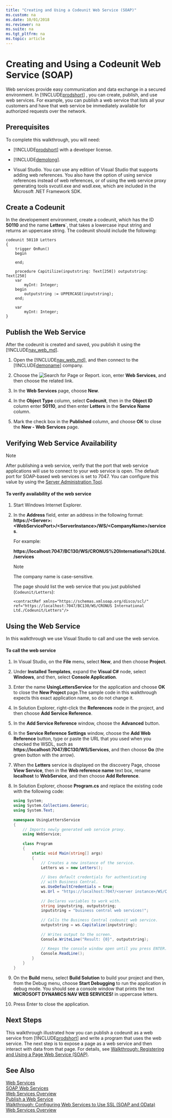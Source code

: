 ```yaml
---
title: "Creating and Using a Codeunit Web Service (SOAP)"
ms.custom: na
ms.date: 10/01/2018
ms.reviewer: na
ms.suite: na
ms.tgt_pltfrm: na
ms.topic: article
---
```

# Creating and Using a Codeunit Web Service (SOAP)

Web services provide easy communication and data exchange in a secured environment. In [!INCLUDE[prodshort](../developer/includes/prodshort.md)] , you can create, publish, and use web services. For example, you can publish a web service that lists all your customers and have that web service be immediately available for authorized requests over the network.  
  
## Prerequisites  
 To complete this walkthrough, you will need:  
  
-   [!INCLUDE[prodshort](../developer/includes/prodshort.md)] with a developer license.  
  
-   [!INCLUDE[demolong](../developer/includes/demolong_md.md)].  
  
-   Visual Studio. You can use any edition of Visual Studio that supports adding web references. You also have the option of using service references instead of web references, or of using the web service proxy generating tools svcutil.exe and wsdl.exe, which are included in the Microsoft .NET Framework SDK.  
  
## Create a Codeunit  
 In the developement environment, create a codeunit, which has the ID **50110** and the name **Letters**`, that takes a lowercase input string and returns an uppercase string. The codeunit should include the following:

```
codeunit 50110 Letters
{
    trigger OnRun()
    begin

    end;

    procedure Capitilize(inputstring: Text[250]) outputstring: Text[250]
    var
        myInt: Integer;
    begin
        outputstring := UPPERCASE(inputstring);
    end;

    var
        myInt: Integer;
}

```

  
## Publish the Web Service  
After the codeunit is created and saved, you publish it using the [!INCLUDE[nav_web_md](../developer/includes/nav_web_md.md)].  
  
  
1.  Open the [!INCLUDE[nav_web_md](../developer/includes/nav_web_md.md)], and then connect to the [!INCLUDE[demoname](../developer/includes/demoname_md.md)] company.  
  
2.  Choose the ![Search for Page or Report.](../media/search_small.png "Search for Page or Report icon") icon, enter **Web Services**, and then choose the related link.  
  3.  In the **Web Services** page, choose **New**.  
  
4.  In the **Object Type** column, select **Codeunit**, then in the **Object ID** column enter **50110**, and then enter **Letters** in the **Service Name** column.  
  
5.  Mark the check box in the **Published** column, and choose **OK** to close the **New - Web Services** page.  
  
## Verifying Web Service Availability  
  
> [!NOTE] 
>  After publishing a web service, verify that the port that web service applications will use to connect to your web service is open. The default port for SOAP-based web services is set to 7047. You can configure this value by using the [Server Administration Tool](../administration/administration-tool.md).  
  
#### To verify availability of the web service  
  
1.  Start Windows Internet Explorer.  
  
2.  In the **Address** field, enter an address in the following format: **https://\<Server>:\<WebServicePort>/\<ServerInstance>/WS/\<CompanyName>/services**.  
  
     For example:  
  
     **https://localhost:7047/BC130/WS/CRONUS%20International%20Ltd./services**  
  
    > [!NOTE] 
    >  The company name is case-sensitive.  
  
     The page should list the web service that you just published \(`Codeunit/Letters`\):

    ```
    <contractRef xmlns="https://schemas.xmlsoap.org/disco/scl/" ref="https://localhost:7047/BC130/WS/CRONUS International Ltd./Codeunit/Letters"/>
    ```

  
## Using the Web Service  
In this walkthrough we use Visual Studio to call and use the web service.  
  
#### To call the web service  
  
1.  In Visual Studio, on the **File** menu, select **New**, and then choose **Project**.  
  
2.  Under **Installed Templates**, expand the **Visual C\#** node, select **Windows**, and then, select **Console Application**.  
  
3.  Enter the name **UsingLettersService** for the application and choose **OK** to close the **New Project** page.The sample code in this walkthrough expects this exact application name, so do not change it.  
  
4.  In Solution Explorer, right-click the **References** node in the project, and then choose **Add Service Reference**.  
  
5.  In the **Add Service Reference** window, choose the **Advanced** button.  
  
6.  In the **Service Reference Settings** window, choose the **Add Web Reference** button, type or paste the URL that you used when you checked the WSDL, such as **https://localhost:7047/BC130/WS/Services**, and then choose **Go** \(the green button with the arrow\).  
  
7.  When the **Letters** service is displayed on the discovery Page, choose **View Service**, then in the **Web reference name** text box, rename **localhost** to **WebService**, and then choose **Add Reference**.  
  
8.  In Solution Explorer, choose **Program.cs** and replace the existing code with the following code:  
  
    ```c#  
    using System;  
    using System.Collections.Generic;  
    using System.Text;  
  
    namespace UsingLettersService  
    {  
        // Imports newly generated web service proxy.  
        using WebService;  
  
        class Program  
        {  
            static void Main(string[] args)  
            {  
                // Creates a new instance of the service.  
                Letters ws = new Letters();             
  
                // Uses default credentials for authenticating   
                // with Business Central.  
                ws.UseDefaultCredentials = true;  
                ws.Url = "https://localhost:7047/<server instance>/WS/CRONUS%20International%20Ltd./Codeunit/Letters";      
  
                // Declares variables to work with.  
                string inputstring, outputstring;     
                inputstring = "business central web services!";  
  
                // Calls the Business Central codeunit web service.  
                outputstring = ws.Capitalize(inputstring);    
  
                // Writes output to the screen.  
                Console.WriteLine("Result: {0}", outputstring);    
  
                // Keeps the console window open until you press ENTER.  
                Console.ReadLine();       
            }  
        }  
    }  
    ```  
  
9. On the **Build** menu, select **Build Solution** to build your project and then, from the Debug menu, choose **Start Debugging** to run the application in debug mode. You should see a console window that prints the text **MICROSOFT DYNAMICS NAV WEB SERVICES\!** in uppercase letters.  
  
10. Press Enter to close the application.  
  
## Next Steps  
 This walkthrough illustrated how you can publish a codeunit as a web service from [!INCLUDE[prodshort](../developer/includes/prodshort.md)] and write a program that uses the web service. The next step is to expose a page as a web service and then interact with data from that page. For details, see [Walkthrough: Registering and Using a Page Web Service \(SOAP\)](Walkthrough--Registering-and-Using-a-Page-Web-Service--SOAP.md).  
  
## See Also  
 [Web Services](Web-Services.md)   
 [SOAP Web Services](SOAP-Web-Services.md)   
 [Web Services Overview](web-services.md)   
 [Publish a Web Service](publish-web-service.md)   
 [Walkthrough: Configuring Web Services to Use SSL \(SOAP and OData\)](Walkthrough--Configuring-Web-Services-to-Use-SSL--SOAP-and-OData.md)   
 [Web Services Overview](web-services.md)
